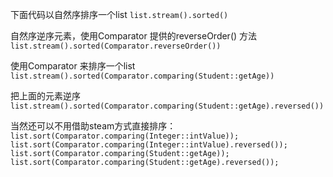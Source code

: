 下面代码以自然序排序一个list
`list.stream().sorted()`

自然序逆序元素，使用Comparator 提供的reverseOrder() 方法
`list.stream().sorted(Comparator.reverseOrder())`

使用Comparator 来排序一个list
`list.stream().sorted(Comparator.comparing(Student::getAge))`

把上面的元素逆序
`list.stream().sorted(Comparator.comparing(Student::getAge).reversed())`


当然还可以不用借助steam方式直接排序：
`list.sort(Comparator.comparing(Integer::intValue));
list.sort(Comparator.comparing(Integer::intValue).reversed());
list.sort(Comparator.comparing(Student::getAge));
list.sort(Comparator.comparing(Student::getAge).reversed());`